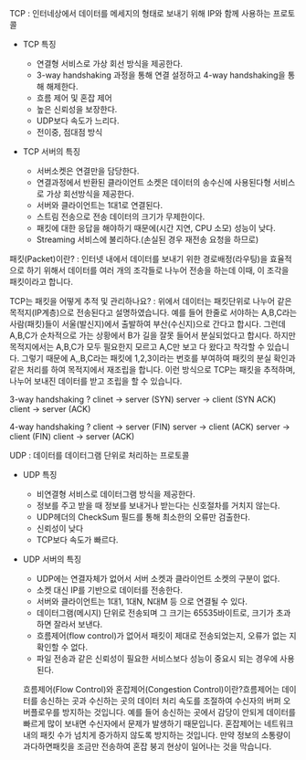 TCP
: 인터네상에서 데이터를 메세지의 형태로 보내기 위해 IP와 함께 사용하는 프로토콜

 - TCP 특징
   * 연결형 서비스로 가상 회선 방식을 제공한다.
   * 3-way handshaking 과정을 통해 연결 설정하고 4-way handshaking을 통해 해제한다.
   * 흐름 제어 및 혼잡 제어
   * 높은 신뢰성을 보장한다.
   * UDP보다 속도가 느리다.
   * 전이중, 점대점 방식

 - TCP 서버의 특징
   * 서버소켓은 연결만을 담당한다.
   * 연결과정에서 반환된 클라이언트 소켓은 데이터의 송수신에 사용된다형 서비스로 가상 회선방식을 제공한다.
   * 서버와 클라이언트는 1대1로 연결된다.
   * 스트림 전송으로 전송 데이터의 크기가 무제한이다.
   * 패킷에 대한 응답을 해야하기 때문에(시간 지연, CPU 소모) 성능이 낮다.
   * Streaming 서비스에 불리하다.(손실된 경우 재전송 요청을 하므로)  

패킷(Packet)이란?
: 인터넷 내에서 데이터를 보내기 위한 경로배정(라우팅)을 효율적으로 하기 위해서 데이터를 여러 개의 조각들로 나누어 전송을 하는데 이때, 이 조각을 패킷이라고 합니다.

TCP는 패킷을 어떻게 추적 및 관리하나요?
: 위에서 데이터는 패킷단위로 나누어 같은 목적지(IP계층)으로 전송된다고 설명하였습니다. 예를 들어 한줄로 서야하는 A,B,C라는 사람(패킷)들이 서울(발신지)에서 출발하여 부산(수신지)으로 간다고 합시다. 그런데 A,B,C가 순차적으로 가는 상황에서 B가 길을 잘못 들어서 분실되었다고 합시다. 하지만 목적지에서는 A,B,C가 모두 필요한지 모르고 A,C만 보고 다 왔다고 착각할 수 있습니다. 그렇기 때문에 A,,B,C라는 패킷에 1,2,3이라는 번호를 부여하여 패킷의 분실 확인과 같은 처리를 하여 목적지에서 재조립을 합니다. 이런 방식으로 TCP는 패킷을 추적하며, 나누어 보내진 데이터를 받고 조립을 할 수 있습니다.

3-way handshaking ?
clinet -> server (SYN)
server -> client (SYN ACK)
client -> server (ACK)

4-way handshaking ?
client -> server (FIN)
server -> client (ACK)
server -> client (FIN)
client -> server (ACK)

UDP
: 데이터를 데이터그램 단위로 처리하는 프로토콜


- UDP 특징
  * 비연결형 서비스로 데이터그램 방식을 제공한다.
  * 정보를 주고 받을 때 정보를 보내거나 받는다는 신호절차를 거치지 않는다.
  * UDP헤더의 CheckSum 필드를 통해 최소한의 오류만 검출한다.
  * 신뢰성이 낮다
  * TCP보다 속도가 빠르다.

- UDP 서버의 특징
  * UDP에는 연결자체가 없어서 서버 소켓과 클라이언트 소켓의 구분이 없다.
  * 소켓 대신 IP를 기반으로 데이터를 전송한다.
  * 서버와 클라이언트는 1대1, 1대N, N대M 등 으로 연결될 수 있다.
  * 데이터그램(메시지) 단위로 전송되며 그 크기는 65535바이트로, 크기가 초과하면 잘라서 보낸다.
  * 흐름제어(flow control)가 없어서 패킷이 제대로 전송되었는지, 오류가 없는 지 확인할 수 없다.
  * 파일 전송과 같은 신뢰성이 필요한 서비스보다 성능이 중요시 되는 경우에 사용된다.


  흐름제어(Flow Control)와 혼잡제어(Congestion Control)이란?흐름제어는 데이터를 송신하는 곳과 수신하는 곳의 데이터 처리 속도를 조절하여 수신자의 버퍼 오버플로우를 방지하는 것입니다. 예를 들어 송신하는 곳에서 감당이 안되게 데이터를 빠르게 많이 보내면 수신자에서 문제가 발생하기 때문입니다.
  혼잡제어는 네트워크 내의 패킷 수가 넘치게 증가하지 않도록 방지하는 것입니다. 만약 정보의 소통량이 과다하면패킷을 조금만 전송하여 혼잡 붕괴 현상이 일어나는 것을 막습니다.